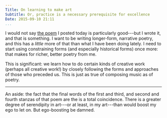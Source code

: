 ```yaml
---
Title: On learning to make art
Subtitle: Or, practice is a necessary prerequisite for excellence
Date: 2015-09-10 21:11
...
```


I would not say [the poem] I posted today is particularly good---but I wrote it,
and that is something. I want to be writing longer-form, narrative poetry, and
this has a *little* more of that than what I have been doing lately. I need to
start using constraining forms (and especially historical forms) once more: that
makes for richer, better poetry from me.

[the poem]: /2015/fleet-once-more.html

This is significant: we learn how to do certain kinds of creative work (perhaps
all creative work!) by closely following the forms and approaches of those who
preceded us. This is just as true of composing music as of poetry.

---

An aside: the fact that the final words of the first and third, and second and
fourth stanzas of that poem are the is a total coincidence. There is a greater
degree of serendipity in art---or at least, in my art---than would boost my ego
to let on. But ego-boosting be damned.
